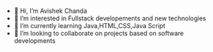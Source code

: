- 👋 Hi, I’m Avishek Chanda
- 👀 I’m interested in Fullstack developements and new technologies
- 🌱 I’m currently learning Java,HTML,CSS,Java Script
- 💞️ I’m looking to collaborate on projects based on software developments
<!---
Avishek7686/Avishek7686 is a ✨ special ✨ repository because its `README.md` (this file) appears on your GitHub profile.
You can click the Preview link to take a look at your changes.
--->
